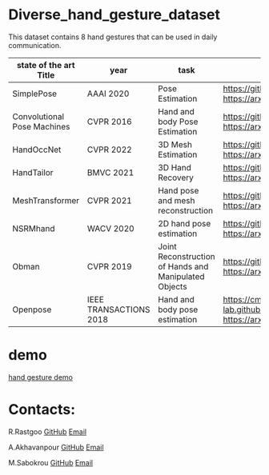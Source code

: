 # Diverse_hand_gesture_dataset

This dataset contains 8 hand gestures that can be used in daily communication. 


| state of the art Title  | year | task | links | public
| --- | --- | --- | --- | --- |
| SimplePose | AAAI 2020 | Pose Estimation | https://github.com/hellojialee/Improved-Body-Parts https://arxiv.org/abs/1911.10529 | yes
| Convolutional Pose Machines | CVPR 2016 | Hand and body Pose Estimation | https://github.com/timctho/convolutional-pose-machines-tensorflow https://arxiv.org/abs/1602.00134 | yes
| HandOccNet | CVPR 2022 | 3D Mesh Estimation | https://github.com/namepllet/HandOccNet https://arxiv.org/abs/2203.14564 | yes
| HandTailor | BMVC 2021 | 3D Hand Recovery | https://github.com/LyuJ1998/HandTailor https://arxiv.org/abs/2102.09244 | yes
| MeshTransformer	| CVPR 2021 | Hand pose and mesh reconstruction	| https://github.com/microsoft/MeshTransformer https://arxiv.org/abs/2012.09760 | yes
| NSRMhand | WACV 2020 | 2D hand pose estimation |	https://github.com/HowieMa/NSRMhand https://arxiv.org/pdf/2001.08869.pdf | yes
| Obman	| CVPR 2019 | Joint Reconstruction of Hands and Manipulated Objects	|	https://github.com/hassony2/obman_train https://arxiv.org/abs/1904.05767 https://hassony2.github.io/obman | yes
| Openpose | IEEE TRANSACTIONS 2018 | Hand and body pose estimation	|	https://cmu-perceptual-computing-lab.github.io/openpose/web/html/doc/md_doc_installation_0_index.html https://arxiv.org/abs/1812.08008 | yes

# demo

[hand gesture demo](http://shenasa.ai/service/59/hand-gesture-recognition)

# Contacts:

R.Rastgoo  [GitHub](htt)  [Email](https:)

A.Akhavanpour [GitHub](https://github.com/Alireza-Akhavan/)  [Email](https://akhavan@shenasa-ai.ir)

M.Sabokrou [GitHub](https://github.com/Sabokrou/) [Email](https:/)
